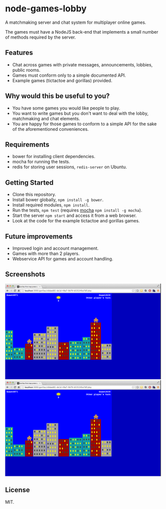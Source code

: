 node-games-lobby
=================
A matchmaking server and chat system for multiplayer online games.

The games must have a NodeJS back-end that implements a small number of methods
required by the server.

Features
----
* Chat across games with private messages, announcements, lobbies, public rooms.
* Games must conform only to a simple documented API.
* Example games (tictactoe and gorillas) provided.

Why would this be useful to you?
----
* You have some games you would like people to play.
* You want to write games but you don't want to deal with the lobby, matchmaking and chat elements.
* You are happy for those games to conform to a simple API for the sake of the
  aforementioned conveniences.

Requirements
----
* bower for installing client dependencies.
* mocha for running the tests.
* redis for storing user sessions, `redis-server` on Ubuntu.

Getting Started
----
* Clone this repository.
* Install bower globally, `npm install -g bower`.
* Install required modules, `npm install`.
* Run the tests, `npm test` (requires [mocha](http://visionmedia.github.io/mocha/) `npm install -g mocha`).
* Start the server `npm start` and access it from a web browser.
* Look at the code for the example tictactoe and gorillas games.

Future improvements
----
* Improved login and account management.
* Games with more than 2 players.
* Webservice API for games and account handling.

Screenshots
----
![In the lobby](./screenshots/in-lobby.png)
![In a game of gorillas](./screenshots/gorillas-in-game.png)

License
----
MIT.
